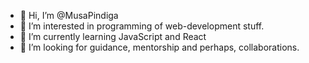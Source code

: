 - 👋 Hi, I’m @MusaPindiga
- 👀 I’m interested in programming of web-development stuff.
- 🌱 I’m currently learning JavaScript and React
- 💞️ I’m looking for guidance, mentorship and perhaps, collaborations.

<!---
MusaPindiga/MusaPindiga is a ✨ special ✨ repository because its `README.md` (this file) appears on your GitHub profile.
You can click the Preview link to take a look at your changes.
--->

